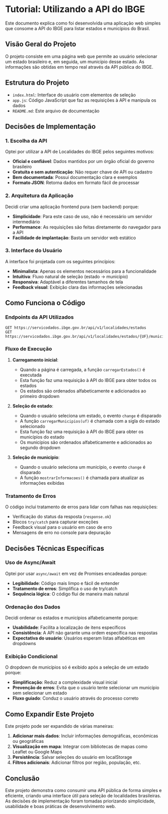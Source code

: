 # Tutorial: Utilizando a API do IBGE

Este documento explica como foi desenvolvida uma aplicação web simples que consome a API do IBGE para listar estados e municípios do Brasil.

## Visão Geral do Projeto

O projeto consiste em uma página web que permite ao usuário selecionar um estado brasileiro e, em seguida, um município desse estado. As informações são obtidas em tempo real através da API pública do IBGE.

## Estrutura do Projeto

- `index.html`: Interface do usuário com elementos de seleção
- `app.js`: Código JavaScript que faz as requisições à API e manipula os dados
- `README.md`: Este arquivo de documentação

## Decisões de Implementação

### 1. Escolha da API

Optei por utilizar a API de Localidades do IBGE pelos seguintes motivos:

- **Oficial e confiável**: Dados mantidos por um órgão oficial do governo brasileiro
- **Gratuita e sem autenticação**: Não requer chave de API ou cadastro
- **Bem documentada**: Possui documentação clara e exemplos
- **Formato JSON**: Retorna dados em formato fácil de processar

### 2. Arquitetura da Aplicação

Decidi criar uma aplicação frontend pura (sem backend) porque:

- **Simplicidade**: Para este caso de uso, não é necessário um servidor intermediário
- **Performance**: As requisições são feitas diretamente do navegador para a API
- **Facilidade de implantação**: Basta um servidor web estático

### 3. Interface do Usuário

A interface foi projetada com os seguintes princípios:

- **Minimalista**: Apenas os elementos necessários para a funcionalidade
- **Intuitiva**: Fluxo natural de seleção (estado → município)
- **Responsiva**: Adaptável a diferentes tamanhos de tela
- **Feedback visual**: Exibição clara das informações selecionadas

## Como Funciona o Código

### Endpoints da API Utilizados

```
GET https://servicodados.ibge.gov.br/api/v1/localidades/estados
GET https://servicodados.ibge.gov.br/api/v1/localidades/estados/{UF}/municipios
```

### Fluxo de Execução

1. **Carregamento inicial**:
   - Quando a página é carregada, a função `carregarEstados()` é executada
   - Esta função faz uma requisição à API do IBGE para obter todos os estados
   - Os estados são ordenados alfabeticamente e adicionados ao primeiro dropdown

2. **Seleção de estado**:
   - Quando o usuário seleciona um estado, o evento `change` é disparado
   - A função `carregarMunicipios(uf)` é chamada com a sigla do estado selecionado
   - Esta função faz uma requisição à API do IBGE para obter os municípios do estado
   - Os municípios são ordenados alfabeticamente e adicionados ao segundo dropdown

3. **Seleção de município**:
   - Quando o usuário seleciona um município, o evento `change` é disparado
   - A função `mostrarInformacoes()` é chamada para atualizar as informações exibidas

### Tratamento de Erros

O código inclui tratamento de erros para lidar com falhas nas requisições:

- Verificação do status da resposta (`response.ok`)
- Blocos `try/catch` para capturar exceções
- Feedback visual para o usuário em caso de erro
- Mensagens de erro no console para depuração

## Decisões Técnicas Específicas

### Uso de Async/Await

Optei por usar `async/await` em vez de Promises encadeadas porque:

- **Legibilidade**: Código mais limpo e fácil de entender
- **Tratamento de erros**: Simplifica o uso de try/catch
- **Sequência lógica**: O código flui de maneira mais natural

### Ordenação dos Dados

Decidi ordenar os estados e municípios alfabeticamente porque:

- **Usabilidade**: Facilita a localização de itens específicos
- **Consistência**: A API não garante uma ordem específica nas respostas
- **Expectativa do usuário**: Usuários esperam listas alfabéticas em dropdowns

### Exibição Condicional

O dropdown de municípios só é exibido após a seleção de um estado porque:

- **Simplificação**: Reduz a complexidade visual inicial
- **Prevenção de erros**: Evita que o usuário tente selecionar um município sem selecionar um estado
- **Fluxo guiado**: Conduz o usuário através do processo correto

## Como Expandir Este Projeto

Este projeto pode ser expandido de várias maneiras:

1. **Adicionar mais dados**: Incluir informações demográficas, econômicas ou geográficas
2. **Visualização em mapa**: Integrar com bibliotecas de mapas como Leaflet ou Google Maps
3. **Persistência**: Salvar seleções do usuário em localStorage
4. **Filtros adicionais**: Adicionar filtros por região, população, etc.

## Conclusão

Este projeto demonstra como consumir uma API pública de forma simples e eficiente, criando uma interface útil para seleção de localidades brasileiras. As decisões de implementação foram tomadas priorizando simplicidade, usabilidade e boas práticas de desenvolvimento web.